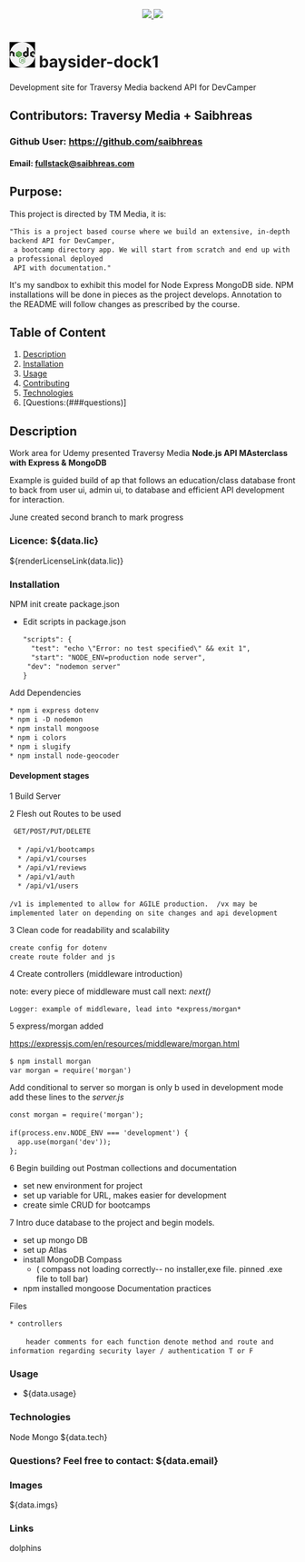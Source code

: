 <p align='center'>
  <a href="https://github.com/saibhreas">
    <img src="https://img.shields.io/badge/GitHub-100000?style=flat&logo=github&logoColor=white">
  </a>
  
  <a href='https://www.linkedin.com/in/siobhanknuttel'>
      <img src='https://img.shields.io/badge/LinkedIn-blue?style=flat&logo=linkedin&labelColor=blue'>
  </a>
</p>

# ![node icon](./img/NodeJS_small.png) baysider-dock1

Development site for Traversy Media backend API for DevCamper

  ## Contributors: Traversy Media + Saibhreas
  
  ### Github User: https://github.com/saibhreas
  
  #### Email: fullstack@saibhreas.com
  
  ## Purpose: 

  This project is directed by TM Media, it is:

    "This is a project based course where we build an extensive, in-depth backend API for DevCamper,
     a bootcamp directory app. We will start from scratch and end up with a professional deployed 
     API with documentation."

  It's my sandbox to exhibit this model for Node Express  MongoDB side.  NPM installations will be done in pieces as the project develops.
  Annotation to the README will follow changes as prescribed by the course.
  
  ## Table of Content
  
  1. [Description](##description)
  2. [Installation](###installation)
  3. [Usage](###usage)
  4. [Contributing](###contributing)
  5. [Technologies](###technologies)
  6. [Questions:(###questions)]
  
  ## Description
  
 Work area for Udemy presented Traversy Media **Node.js API MAsterclass with Express & MongoDB**

Example is guided build of ap that follows an education/class database front to back from user ui, admin ui, to database and efficient API development for interaction.

 June created second branch to mark progress
  ### Licence: ${data.lic}
  
  ${renderLicenseLink(data.lic)}
  
  ### Installation

NPM init create package.json

  - Edit scripts in package.json

        "scripts": {
          "test": "echo \"Error: no test specified\" && exit 1",
          "start": "NODE_ENV=production node server",
         "dev": "nodemon server"
        }


Add Dependencies

    * npm i express dotenv
    * npm i -D nodemon
    * npm install mongoose
    * npm i colors
    * npm i slugify
    * npm install node-geocoder

#### Development stages
  1 Build Server

  2 Flesh out Routes to be used

     GET/POST/PUT/DELETE

      * /api/v1/bootcamps
      * /api/v1/courses
      * /api/v1/reviews
      * /api/v1/auth
      * /api/v1/users
  
    /v1 is implemented to allow for AGILE production.  /vx may be implemented later on depending on site changes and api development 

  3 Clean code for readability and scalability

    create config for dotenv
    create route folder and js
    
  4 Create controllers (middleware introduction)

  note: every piece of middleware must call next: *next()*

    Logger: example of middleware, lead into *express/morgan*

  5 express/morgan   added

  https://expressjs.com/en/resources/middleware/morgan.html

    $ npm install morgan
    var morgan = require('morgan')

  Add conditional to server so morgan is only b used in development mode add these lines to the *server.js*

    const morgan = require('morgan');
    
    if(process.env.NODE_ENV === 'development') {
      app.use(morgan('dev'));
    };
    
  6 Begin building out Postman collections and documentation

  - set new environment for project
  - set up variable for URL, makes easier for development
  - create simle CRUD for bootcamps

  7 Intro duce database to the project and begin models.
  
  - set up mongo DB
  - set up Atlas
  - install MongoDB Compass 
    - ( compass not loading correctly-- no installer,exe file.  pinned .exe file to toll bar)
  - npm installed mongoose
Documentation practices

  Files

    * controllers

        header comments for each function denote method and route and information regarding security layer / authentication T or F
        
  ### Usage

  * ${data.usage}  
  
  ### Technologies
  
  Node
  Mongo
  ${data.tech}
  ### Questions? Feel free to contact: ${data.email}
  
  ### Images
  
  ${data.imgs}
  
  ### Links
  dolphins
  